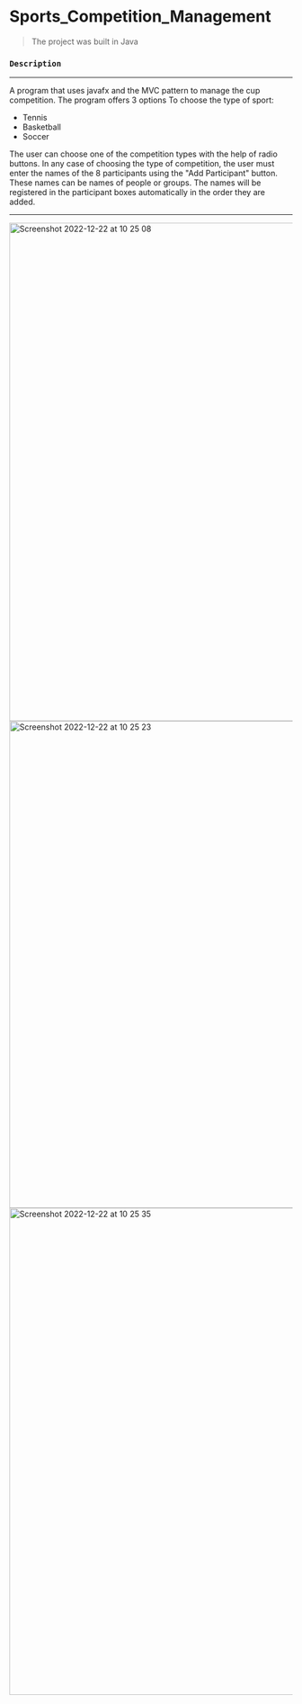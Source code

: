 # Sports_Competition_Management



> The project was built in Java


### `Description `
---
A program that uses javafx and the MVC pattern to manage the cup competition. The program offers 3 options
To choose the type of sport:
- Tennis 
- Basketball 
- Soccer

The user can choose one of the competition types with the help of radio buttons. In any case of choosing the type of competition, the user must enter the names of the 8 participants using the "Add Participant" button. These names can be names of people or groups. The names will be registered in the participant boxes automatically in the order they are added.

---

<img width="886" alt="Screenshot 2022-12-22 at 10 25 08" src="https://user-images.githubusercontent.com/72464761/209090676-d958dc84-a647-4225-bdc6-f9c5b4510068.png">


<img width="866" alt="Screenshot 2022-12-22 at 10 25 23" src="https://user-images.githubusercontent.com/72464761/209090690-b2cff596-8c31-4de7-86e4-649277c85977.png">


<img width="866" alt="Screenshot 2022-12-22 at 10 25 35" src="https://user-images.githubusercontent.com/72464761/209090758-9902cc6b-4bc2-43c1-bcd3-8a22ff0630d7.png">
